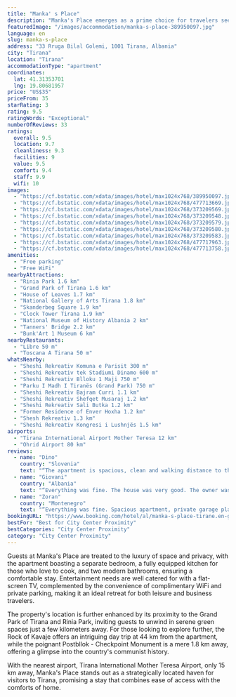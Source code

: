 ```yaml
---
title: "Manka' s Place"
description: "Manka's Place emerges as a prime choice for travelers seeking the perfect blend of comfort and convenience in the heart of Tirana."
featuredImage: "/images/accommodation/manka-s-place-389950097.jpg"
language: en
slug: manka-s-place
address: "33 Rruga Bilal Golemi, 1001 Tirana, Albania"
city: "Tirana"
location: "Tirana"
accommodationType: "apartment"
coordinates:
  lat: 41.31353701
  lng: 19.80681957
price: "US$35"
priceFrom: 35
starRating: 3
rating: 9.5
ratingWords: "Exceptional"
numberOfReviews: 33
ratings:
  overall: 9.5
  location: 9.7
  cleanliness: 9.3
  facilities: 9
  value: 9.5
  comfort: 9.4
  staff: 9.9
  wifi: 10
images:
  - "https://cf.bstatic.com/xdata/images/hotel/max1024x768/389950097.jpg?k=70729a1b7bc8e17d6b12312be8d6f3110fc4f1fa3e15f56e5bace67d29f77317&o=&hp=1"
  - "https://cf.bstatic.com/xdata/images/hotel/max1024x768/477713669.jpg?k=cc4a630c2538298b232aa5d33cc858fd1ca6904e78f1b37d64b10b6f0e08bb14&o=&hp=1"
  - "https://cf.bstatic.com/xdata/images/hotel/max1024x768/373209569.jpg?k=4b25d2a49caef0b974f52e0ef804157388021bcc3853421d9a2e5bb4ac0045af&o=&hp=1"
  - "https://cf.bstatic.com/xdata/images/hotel/max1024x768/373209548.jpg?k=c28c730e1b09945462a3f3afe02d7aaa81f2b71ed28c8fd64f1226ec923cda7c&o=&hp=1"
  - "https://cf.bstatic.com/xdata/images/hotel/max1024x768/373209579.jpg?k=4dad20f6bba2f871beea7b625b7028b7001b0948a475b5de7302f6d5a3a637b6&o=&hp=1"
  - "https://cf.bstatic.com/xdata/images/hotel/max1024x768/373209580.jpg?k=aa764ea31e3a633c7e550dad60165a36be478eb35ff001f9baf14487e242cd3d&o=&hp=1"
  - "https://cf.bstatic.com/xdata/images/hotel/max1024x768/373209583.jpg?k=f5c26a8fb3897474aa4b8fdb641bf6dd26c29bfbc60a82f5104e0e3bf0d61a23&o=&hp=1"
  - "https://cf.bstatic.com/xdata/images/hotel/max1024x768/477717963.jpg?k=167a496b0a40b0d985e600599fce8ae3c723429b5ae21a7a10ac58fc7e5a3450&o=&hp=1"
  - "https://cf.bstatic.com/xdata/images/hotel/max1024x768/477713758.jpg?k=07088c9d4d0fe7be03fefc7ccb5577bfbbdf712b33d07c14e772ad1f795208f1&o=&hp=1"
amenities:
  - "Free parking"
  - "Free WiFi"
nearbyAttractions:
  - "Rinia Park 1.6 km"
  - "Grand Park of Tirana 1.6 km"
  - "House of Leaves 1.7 km"
  - "National Gallery of Arts Tirana 1.8 km"
  - "Skanderbeg Square 1.9 km"
  - "Clock Tower Tirana 1.9 km"
  - "National Museum of History Albania 2 km"
  - "Tanners' Bridge 2.2 km"
  - "Bunk'Art 1 Museum 6 km"
nearbyRestaurants:
  - "Libre 50 m"
  - "Toscana A Tirana 50 m"
whatsNearby:
  - "Sheshi Rekreativ Komuna e Parisit 300 m"
  - "Sheshi Rekreativ tek Stadiumi Dinamo 600 m"
  - "Sheshi Rekreativ Blloku 1 Maji 750 m"
  - "Parku I Madh I Tiranës (Grand Park) 750 m"
  - "Sheshi Rekreativ Bajram Curri 1.1 km"
  - "Sheshi Rekreativ Shefqet Musaraj 1.2 km"
  - "Sheshi Rekreativ Sali Butka 1.2 km"
  - "Former Residence of Enver Hoxha 1.2 km"
  - "Shesh Rekreativ 1.3 km"
  - "Sheshi Rekreativ Kongresi i Lushnjës 1.5 km"
airports:
  - "Tirana International Airport Mother Teresa 12 km"
  - "Ohrid Airport 80 km"
reviews:
  - name: "Dino"
    country: "Slovenia"
    text: "“The apartment is spacious, clean and walking distance to the center. Good wifi, stores in close proximity, and free parking space. We liked it so much we actually extended our stay.”"
  - name: "Giovani"
    country: "Albania"
    text: "“Everything was fine. The house was very good. The owner was very communicative and kind. I would definitely come again.”"
  - name: "Zoran"
    country: "Montenegro"
    text: "“Everything was fine. Spacious apartment, private garage place, good comunication with the host”"
bookingURL: "https://www.booking.com/hotel/al/manka-s-place-tirane.en-gb.html?aid=8035640"
bestFor: "Best for City Center Proximity"
bestCategories: "City Center Proximity"
category: "City Center Proximity"
---
```


Guests at Manka's Place are treated to the luxury of space and privacy, with the apartment boasting a separate bedroom, a fully equipped kitchen for those who love to cook, and two modern bathrooms, ensuring a comfortable stay. Entertainment needs are well catered for with a flat-screen TV, complemented by the convenience of complimentary WiFi and private parking, making it an ideal retreat for both leisure and business travelers.

The property's location is further enhanced by its proximity to the Grand Park of Tirana and Rinia Park, inviting guests to unwind in serene green spaces just a few kilometers away. For those looking to explore further, the Rock of Kavaje offers an intriguing day trip at 44 km from the apartment, while the poignant Postbllok - Checkpoint Monument is a mere 1.8 km away, offering a glimpse into the country's communist history.

With the nearest airport, Tirana International Mother Teresa Airport, only 15 km away, Manka's Place stands out as a strategically located haven for visitors to Tirana, promising a stay that combines ease of access with the comforts of home.